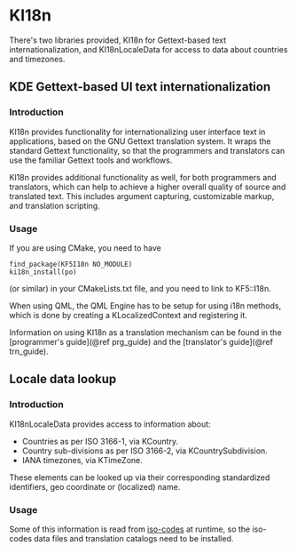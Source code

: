 # KI18n

There's two libraries provided, KI18n for Gettext-based text internationalization,
and KI18nLocaleData for access to data about countries and timezones.

## KDE Gettext-based UI text internationalization

### Introduction

KI18n provides functionality for internationalizing user interface text
in applications, based on the GNU Gettext translation system.
It wraps the standard Gettext functionality, so that the programmers
and translators can use the familiar Gettext tools and workflows.

KI18n provides additional functionality as well, for both programmers
and translators, which can help to achieve a higher overall quality
of source and translated text. This includes argument capturing,
customizable markup, and translation scripting.

### Usage

If you are using CMake, you need to have

    find_package(KF5I18n NO_MODULE)
    ki18n_install(po)

(or similar) in your CMakeLists.txt file, and you need to link to KF5::I18n.

When using QML, the QML Engine has to be setup for using i18n methods, which is done by creating a KLocalizedContext and registering it.

Information on using KI18n as a translation mechanism can be found in the
[programmer's guide](@ref prg_guide) and the [translator's guide](@ref trn_guide).


## Locale data lookup

### Introduction

KI18nLocaleData provides access to information about:
* Countries as per ISO 3166-1, via KCountry.
* Country sub-divisions as per ISO 3166-2, via KCountrySubdivision.
* IANA timezones, via KTimeZone.

These elements can be looked up via their corresponding standardized identifiers,
geo coordinate or (localized) name.

### Usage

Some of this information is read from [iso-codes](https://salsa.debian.org/iso-codes-team/iso-codes/)
at runtime, so the iso-codes data files and translation catalogs need to be installed.
